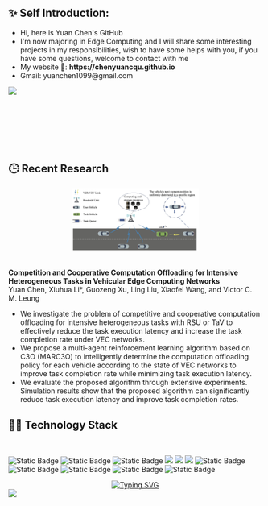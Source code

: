 
<h2> ✨  Self Introduction: </h2>
<ul>
  <li> Hi, here is Yuan Chen's GitHub</li>
  <li> I'm now majoring in Edge Computing and I will share some interesting projects in my responsibilities, wish to have some helps with you, if you have some questions, welcome to contact with me</li>
  <li> My website 🌱: </strong>
  <a href="https://chenyuancqu.github.io" target="_blank" style="text-decoration: none; font-weight: bold; color: inherit;"> https://chenyuancqu.github.io</a><br> </li>
  <li>Gmail: yuanchen1099@gmail.com</li>
</ul>

<img align="left" src="https://github-readme-stats.vercel.app/api?username=chenyuancqu&show_icons=true&count_private=true&theme=transparent" />
<br><br><br><br><br><br><br>

<h2> 🕒  Recent Research </h2>
<div align="center">
  <img src='image/system_model.jpg' alt="DT-VEC" width="50%">
</div>
<br>
<p>
  <strong>Competition and Cooperative Computation Offloading for Intensive Heterogeneous Tasks in Vehicular Edge Computing Networks</strong><br>
  Yuan Chen, Xiuhua Li*, Guozeng Xu, Ling Liu, Xiaofei Wang, and Victor C. M. Leung<br>
</p>
<ul>
  <li>We investigate the problem of competitive and cooperative computation offloading for intensive heterogeneous tasks with RSU or TaV to effectively reduce the task execution latency and increase the task completion rate under VEC networks.</li>
  <li>We propose a multi-agent reinforcement learning algorithm based on C3O (MARC3O) to intelligently determine the computation offloading policy for each vehicle according to the state of VEC networks to improve task completion rate while minimizing task execution latency.</li>
  <li>We evaluate the proposed algorithm through extensive experiments. Simulation results show that the proposed algorithm can significantly reduce task execution latency and improve task completion rates.</li>
</ul>
<h2>🧑‍💻  Technology Stack</h2>
<br>
<p>
  <img alt="Static Badge" src="https://img.shields.io/badge/Java-%23ED8B00?style=flat-square&logo=java&logoColor=%23fff">
  <img alt="Static Badge" src="https://img.shields.io/badge/Vue-%2342b883?style=flat-square&logo=Vue&logoColor=%23fff">
  <img alt="Static Badge" src="https://img.shields.io/badge/TypeScript-%230072b3?style=flat-square&logo=TypeScript&logoColor=%23fff">
  <img src="https://img.shields.io/badge/-JavaScript-F7DF1E?style=flat-square&logo=javascript&logoColor=white">
  <img src="https://img.shields.io/badge/-HTML5-E34F26?style=flat-square&logo=html5&logoColor=white">
  <img src="https://img.shields.io/badge/-CSS3-1572B6?style=flat-square&logo=css3">
  <img alt="Static Badge" src="https://img.shields.io/badge/Webpack-%230072b3?style=flat-square&logo=webpack&logoColor=%23fff">
  <img alt="Static Badge" src="https://img.shields.io/badge/Vite-%239a60fe?style=flat-square&logo=vite&logoColor=%23fff">
  <img alt="Static Badge" src="https://img.shields.io/badge/Sass-%23c66394?style=flat-square&logo=Sass&logoColor=%23fff">
  <img alt="Static Badge" src="https://img.shields.io/badge/Visual_Studio_Code-007ACC?style=flat-square&logo=Visual-Studio-Code&logoColor=white">
  <img alt="Static Badge" src="https://img.shields.io/badge/Git-F05032?style=flat-square&logo=Git&logoColor=white">
</p>
<div align="center">
  <a href="https://blog.sunguoqi.com/">
    <img src="https://readme-typing-svg.demolab.com?font=Fira+Code&pause=1000&color=024EF7&width=435&lines=平常心&center=true&size=27" alt="Typing SVG" />
  </a>
</div>
<img src="https://github-profile-summary-cards.vercel.app/api/cards/profile-details?username=chenyuancqu&theme=transparent"/>
